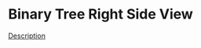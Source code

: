 Binary Tree Right Side View
=====  
[Description](https://leetcode.com/problems/binary-tree-right-side-view/)